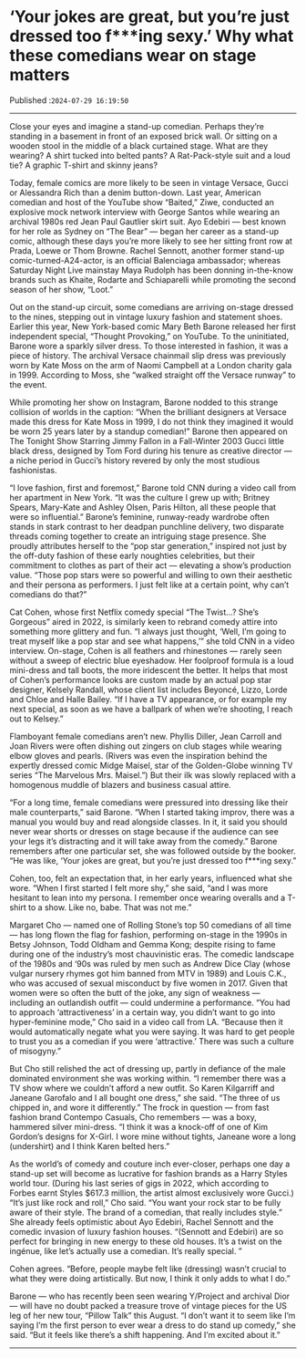 # ‘Your jokes are great, but you’re just dressed too f***ing sexy.’ Why what these comedians wear on stage matters

Published :`2024-07-29 16:19:50`

---

Close your eyes and imagine a stand-up comedian. Perhaps they’re standing in a basement in front of an exposed brick wall. Or sitting on a wooden stool in the middle of a black curtained stage. What are they wearing? A shirt tucked into belted pants? A Rat-Pack-style suit and a loud tie? A graphic T-shirt and skinny jeans?

Today, female comics are more likely to be seen in vintage Versace, Gucci or Alessandra Rich than a denim button-down. Last year, American comedian and host of the YouTube show “Baited,” Ziwe, conducted an explosive mock network interview with George Santos while wearing an archival 1980s red Jean Paul Gautlier skirt suit. Ayo Edebiri — best known for her role as Sydney on “The Bear” — began her career as a stand-up comic, although these days you’re more likely to see her sitting front row at Prada, Loewe or Thom Browne. Rachel Sennott, another former stand-up comic-turned-A24-actor, is an official Balenciaga ambassador; whereas Saturday Night Live mainstay Maya Rudolph has been donning in-the-know brands such as Khaite, Rodarte and Schiaparelli while promoting the second season of her show, “Loot.”

Out on the stand-up circuit, some comedians are arriving on-stage dressed to the nines, stepping out in vintage luxury fashion and statement shoes. Earlier this year, New York-based comic Mary Beth Barone released her first independent special, “Thought Provoking,” on YouTube. To the uninitiated, Barone wore a sparkly silver dress. To those interested in fashion, it was a piece of history. The archival Versace chainmail slip dress was previously worn by Kate Moss on the arm of Naomi Campbell at a London charity gala in 1999. According to Moss, she “walked straight off the Versace runway” to the event.

While promoting her show on Instagram, Barone nodded to this strange collision of worlds in the caption: “When the brilliant designers at Versace made this dress for Kate Moss in 1999, I do not think they imagined it would be worn 25 years later by a standup comedian!” Barone then appeared on The Tonight Show Starring Jimmy Fallon in a Fall-Winter 2003 Gucci little black dress, designed by Tom Ford during his tenure as creative director — a niche period in Gucci’s history revered by only the most studious fashionistas.

“I love fashion, first and foremost,” Barone told CNN during a video call from her apartment in New York. “It was the culture I grew up with; Britney Spears, Mary-Kate and Ashley Olsen, Paris Hilton, all these people that were so influential.” Barone’s feminine, runway-ready wardrobe often stands in stark contrast to her deadpan punchline delivery, two disparate threads coming together to create an intriguing stage presence. She proudly attributes herself to the “pop star generation,” inspired not just by the off-duty fashion of these early noughties celebrities, but their commitment to clothes as part of their act — elevating a show’s production value. “Those pop stars were so powerful and willing to own their aesthetic and their persona as performers. I just felt like at a certain point, why can’t comedians do that?”

Cat Cohen, whose first Netflix comedy special “The Twist…? She’s Gorgeous” aired in 2022, is similarly keen to rebrand comedy attire into something more glittery and fun. “I always just thought, ‘Well, I’m going to treat myself like a pop star and see what happens,’” she told CNN in a video interview. On-stage, Cohen is all feathers and rhinestones — rarely seen without a sweep of electric blue eyeshadow. Her foolproof formula is a loud mini-dress and tall boots, the more iridescent the better. It helps that most of Cohen’s performance looks are custom made by an actual pop star designer, Kelsely Randall, whose client list includes Beyoncé, Lizzo, Lorde and Chloe and Halle Bailey. “If I have a TV appearance, or for example my next special, as soon as we have a ballpark of when we’re shooting, I reach out to Kelsey.”

Flamboyant female comedians aren’t new. Phyllis Diller, Jean Carroll and Joan Rivers were often dishing out zingers on club stages while wearing elbow gloves and pearls. (Rivers was even the inspiration behind the expertly dressed comic Midge Maisel, star of the Golden-Globe winning TV series “The Marvelous Mrs. Maisel.”) But their ilk was slowly replaced with a homogenous muddle of blazers and business casual attire.

“For a long time, female comedians were pressured into dressing like their male counterparts,” said Barone. “When I started taking improv, there was a manual you would buy and read alongside classes. In it, it said you should never wear shorts or dresses on stage because if the audience can see your legs it’s distracting and it will take away from the comedy.” Barone remembers after one particular set, she was followed outside by the booker. “He was like, ‘Your jokes are great, but you’re just dressed too f***ing sexy.”

Cohen, too, felt an expectation that, in her early years, influenced what she wore. “When I first started I felt more shy,” she said, “and I was more hesitant to lean into my persona. I remember once wearing overalls and a T-shirt to a show. Like no, babe. That was not me.”

Margaret Cho — named one of Rolling Stone’s top 50 comedians of all time — has long flown the flag for fashion, performing on-stage in the 1990s in Betsy Johnson, Todd Oldham and Gemma Kong; despite rising to fame during one of the industry’s most chauvinistic eras. The comedic landscape of the 1980s and ‘90s was ruled by men such as Andrew Dice Clay (whose vulgar nursery rhymes got him banned from MTV in 1989) and Louis C.K., who was accused of sexual misconduct by five women in 2017. Given that women were so often the butt of the joke, any sign of weakness — including an outlandish outfit — could undermine a performance. “You had to approach ‘attractiveness’ in a certain way, you didn’t want to go into hyper-feminine mode,” Cho said in a video call from LA. “Because then it would automatically negate what you were saying. It was hard to get people to trust you as a comedian if you were ‘attractive.’ There was such a culture of misogyny.”

But Cho still relished the act of dressing up, partly in defiance of the male dominated environment she was working within. “I remember there was a TV show where we couldn’t afford a new outfit. So Karen Kilgarriff and Janeane Garofalo and I all bought one dress,” she said. “The three of us chipped in, and wore it differently.” The frock in question — from fast fashion brand Contempo Casuals, Cho remembers — was a boxy, hammered silver mini-dress. “I think it was a knock-off of one of Kim Gordon’s designs for X-Girl. I wore mine without tights, Janeane wore a long (undershirt) and I think Karen belted hers.”

As the world’s of comedy and couture inch ever-closer, perhaps one day a stand-up set will become as lucrative for fashion brands as a Harry Styles world tour. (During his last series of gigs in 2022, which according to Forbes earnt Styles $617.3 million, the artist almost exclusively wore Gucci.) “It’s just like rock and roll,” Cho said. “You want your rock star to be fully aware of their style. The brand of a comedian, that really includes style.” She already feels optimistic about Ayo Edebiri, Rachel Sennott and the comedic invasion of luxury fashion houses. “(Sennott and Edebiri) are so perfect for bringing in new energy to these old houses. It’s a twist on the ingénue, like let’s actually use a comedian. It’s really special. ”

Cohen agrees. “Before, people maybe felt like (dressing) wasn’t crucial to what they were doing artistically. But now, I think it only adds to what I do.”

Barone — who has recently been seen wearing Y/Project and archival Dior — will have no doubt packed a treasure trove of vintage pieces for the US leg of her new tour, “Pillow Talk” this August. “I don’t want it to seem like I’m saying I’m the first person to ever wear a dress to do stand up comedy,” she said. “But it feels like there’s a shift happening. And I’m excited about it.”

---

